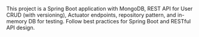 <!-- Use this file to provide workspace-specific custom instructions to Copilot. For more details, visit https://code.visualstudio.com/docs/copilot/copilot-customization#_use-a-githubcopilotinstructionsmd-file -->

This project is a Spring Boot application with MongoDB, REST API for User CRUD (with versioning), Actuator endpoints, repository pattern, and in-memory DB for testing. Follow best practices for Spring Boot and RESTful API design.
